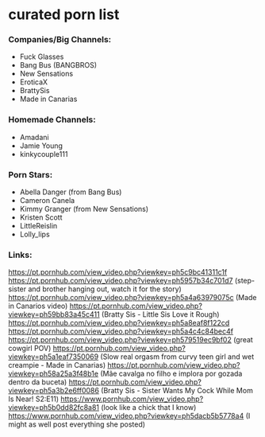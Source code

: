 # curated porn list

### Companies/Big Channels:
- Fuck Glasses
- Bang Bus (BANGBROS)
- New Sensations
- EroticaX
- BrattySis
- Made in Canarias

### Homemade Channels:
- Amadani
- Jamie Young
- kinkycouple111

### Porn Stars:
- Abella Danger (from Bang Bus)
- Cameron Canela
- Kimmy Granger (from New Sensations)
- Kristen Scott
- LittleReislin
- Lolly_lips

### Links:
https://pt.pornhub.com/view_video.php?viewkey=ph5c9bc41311c1f
https://pt.pornhub.com/view_video.php?viewkey=ph5957b34c701d7 (step-sister and brother hanging out, watch it for the story)
https://pt.pornhub.com/view_video.php?viewkey=ph5a4a63979075c (Made in Canarios video)
https://pt.pornhub.com/view_video.php?viewkey=ph59bb83a45c411 (Bratty Sis - Little Sis Love it Rough)
https://pt.pornhub.com/view_video.php?viewkey=ph5a8eaf8f122cd
https://pt.pornhub.com/view_video.php?viewkey=ph5a4c4c84bec4f
https://pt.pornhub.com/view_video.php?viewkey=ph579519ec9bf02 (great cowgirl POV)
https://pt.pornhub.com/view_video.php?viewkey=ph5a1eaf7350069 (Slow real orgasm from curvy teen girl and wet creampie - Made in Canarias)
https://pt.pornhub.com/view_video.php?viewkey=ph58a25a3f48b1e (Mãe cavalga no filho e implora por gozada dentro da buceta)
https://pt.pornhub.com/view_video.php?viewkey=ph5a3b2e6ff0086 (Bratty Sis - Sister Wants My Cock While Mom Is Near! S2:E11)
https://www.pornhub.com/view_video.php?viewkey=ph5b0dd82fc8a81 (look like a chick that I know)
https://www.pornhub.com/view_video.php?viewkey=ph5dacb5b5778a4 (I might as well post everything she posted)
